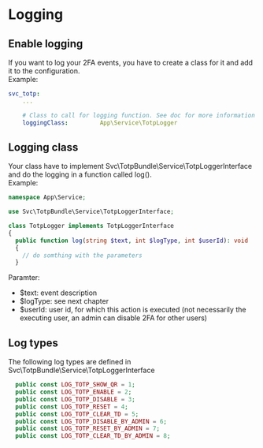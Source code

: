 # Logging

## Enable logging

If you want to log your 2FA events, you have to create a class for it and add it to the configuration.<br/>
Example:

```yaml
svc_totp:
    ...

    # Class to call for logging function. See doc for more information
    loggingClass:         App\Service\TotpLogger
```

## Logging class

Your class have to implement Svc\TotpBundle\Service\TotpLoggerInterface and do the logging in a function called log().<br/>
Example:

```php
namespace App\Service;

use Svc\TotpBundle\Service\TotpLoggerInterface;

class TotpLogger implements TotpLoggerInterface
{
  public function log(string $text, int $logType, int $userId): void
  {
    // do somthing with the parameters
  }
```

Paramter:
   * $text: event description
   * $logType: see next chapter
   * $userId: user id, for which this action is executed (not necessarily the executing user, an admin can disable 2FA for other users)

## Log types

The following log types are defined in Svc\TotpBundle\Service\TotpLoggerInterface
```php
  public const LOG_TOTP_SHOW_QR = 1;
  public const LOG_TOTP_ENABLE = 2;
  public const LOG_TOTP_DISABLE = 3;
  public const LOG_TOTP_RESET = 4;
  public const LOG_TOTP_CLEAR_TD = 5;
  public const LOG_TOTP_DISABLE_BY_ADMIN = 6;
  public const LOG_TOTP_RESET_BY_ADMIN = 7;
  public const LOG_TOTP_CLEAR_TD_BY_ADMIN = 8;
```
